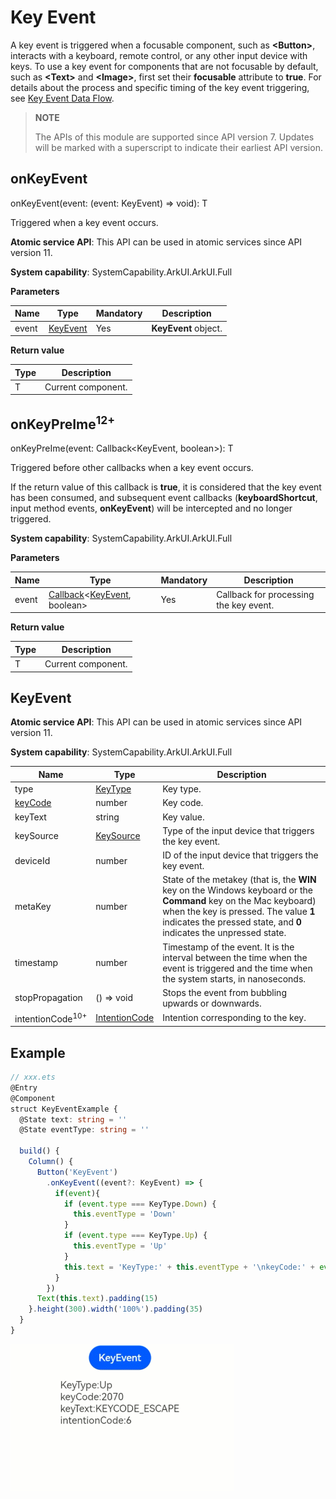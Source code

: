 # Key Event

A key event is triggered when a focusable component, such as **\<Button>**, interacts with a keyboard, remote control, or any other input device with keys. To use a key event for components that are not focusable by default, such as **\<Text>** and **\<Image>**, first set their **focusable** attribute to **true**.
For details about the process and specific timing of the key event triggering, see [Key Event Data Flow](../../../ui/arkts-common-events-device-input-event.md#key-event-data-flow).

>  **NOTE**
>
>  The APIs of this module are supported since API version 7. Updates will be marked with a superscript to indicate their earliest API version.

## onKeyEvent

onKeyEvent(event: (event: KeyEvent) => void): T

Triggered when a key event occurs.

**Atomic service API**: This API can be used in atomic services since API version 11.

**System capability**: SystemCapability.ArkUI.ArkUI.Full

**Parameters** 

| Name | Type                         | Mandatory | Description              |
| ------ | ----------------------------- | ---- | ------------------ |
| event  | [KeyEvent](#keyevent)  | Yes  | **KeyEvent** object. |

**Return value**

| Type | Description |
| -------- | -------- |
| T | Current component. |

## onKeyPreIme<sup>12+</sup>

onKeyPreIme(event: Callback<KeyEvent, boolean>): T

Triggered before other callbacks when a key event occurs.

If the return value of this callback is **true**, it is considered that the key event has been consumed, and subsequent event callbacks (**keyboardShortcut**, input method events, **onKeyEvent**) will be intercepted and no longer triggered.

**System capability**: SystemCapability.ArkUI.ArkUI.Full

**Parameters** 

| Name | Type                         | Mandatory | Description              |
| ------ | ----------------------------- | ---- | ------------------ |
| event  | [Callback](./ts-types.md#callback12)<[KeyEvent](#keyevent), boolean> | Yes  | Callback for processing the key event. |

**Return value**

| Type | Description |
| -------- | -------- |
| T | Current component. |

## KeyEvent

**Atomic service API**: This API can be used in atomic services since API version 11.

**System capability**: SystemCapability.ArkUI.ArkUI.Full

| Name                                   | Type                                      | Description                        |
| ------------------------------------- | ---------------------------------------- | -------------------------- |
| type                                  | [KeyType](ts-appendix-enums.md#keytype)  | Key type.                    |
| [keyCode](../../apis-input-kit/js-apis-keycode.md#keycode) | number                                   | Key code.                    |
| keyText                               | string                                   | Key value.                    |
| keySource                             | [KeySource](ts-appendix-enums.md#keysource) | Type of the input device that triggers the key event.            |
| deviceId                              | number                                   | ID of the input device that triggers the key event.            |
| metaKey                               | number                                   | State of the metakey (that is, the **WIN** key on the Windows keyboard or the **Command** key on the Mac keyboard) when the key is pressed. The value **1** indicates the pressed state, and **0** indicates the unpressed state. |
| timestamp                             | number                                   | Timestamp of the event. It is the interval between the time when the event is triggered and the time when the system starts, in nanoseconds. |
| stopPropagation                       | () => void                               | Stops the event from bubbling upwards or downwards.                 |
| intentionCode<sup>10+</sup>           | [IntentionCode](../../apis-input-kit/js-apis-intentioncode.md) | Intention corresponding to the key.      |


## Example

```ts
// xxx.ets
@Entry
@Component
struct KeyEventExample {
  @State text: string = ''
  @State eventType: string = ''

  build() {
    Column() {
      Button('KeyEvent')
        .onKeyEvent((event?: KeyEvent) => {
          if(event){
            if (event.type === KeyType.Down) {
              this.eventType = 'Down'
            }
            if (event.type === KeyType.Up) {
              this.eventType = 'Up'
            }
            this.text = 'KeyType:' + this.eventType + '\nkeyCode:' + event.keyCode + '\nkeyText:' + event.keyText + '\nintentionCode:' + event.intentionCode
          }
        })
      Text(this.text).padding(15)
    }.height(300).width('100%').padding(35)
  }
}
```

 ![keyEvent](figures/keyEvent.gif) 
